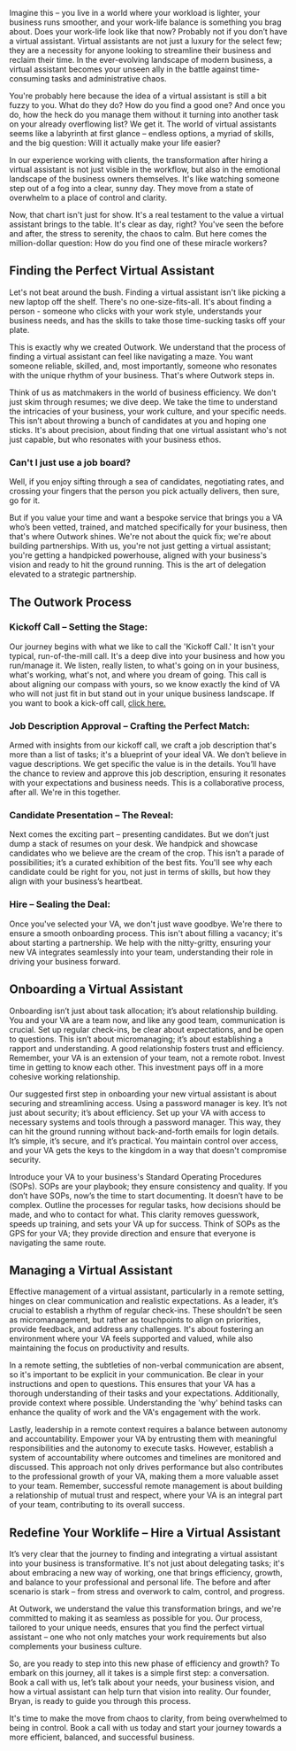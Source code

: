 <script setup>
import Button from '../js/Components/Button.vue';
import ArticleCTA from '../js/blocks/ArticleCTA.vue';
import BeforeAfterChart from '../js/blocks/BeforeAfterChart.vue';
</script>

Imagine this – you live in a world where your workload is lighter, your business runs smoother, and your work-life balance is something you brag about. Does your work-life look like that now? Probably not if you don’t have a virtual assistant. Virtual assistants are not just a luxury for the select few; they are a necessity for anyone looking to streamline their business and reclaim their time. In the ever-evolving landscape of modern business, a virtual assistant becomes your unseen ally in the battle against time-consuming tasks and administrative chaos.

You're probably here because the idea of a virtual assistant is still a bit fuzzy to you. What do they do? How do you find a good one? And once you do, how the heck do you manage them without it turning into another task on your already overflowing list? We get it. The world of virtual assistants seems like a labyrinth at first glance – endless options, a myriad of skills, and the big question: Will it actually make your life easier?

In our experience working with clients, the transformation after hiring a virtual assistant is not just visible in the workflow, but also in the emotional landscape of the business owners themselves. It's like watching someone step out of a fog into a clear, sunny day. They move from a state of overwhelm to a place of control and clarity.


<BeforeAfterChart />

Now, that chart isn't just for show. It's a real testament to the value a virtual assistant brings to the table. It's clear as day, right? You've seen the before and after, the stress to serenity, the chaos to calm. But here comes the million-dollar question: How do you find one of these miracle workers?



## Finding the Perfect Virtual Assistant

Let's not beat around the bush. Finding a virtual assistant isn't like picking a new laptop off the shelf. There's no one-size-fits-all. It's about finding a person - someone who clicks with your work style, understands your business needs, and has the skills to take those time-sucking tasks off your plate.

This is exactly why we created Outwork. We understand that the process of finding a virtual assistant can feel like navigating a maze. You want someone reliable, skilled, and, most importantly, someone who resonates with the unique rhythm of your business. That's where Outwork steps in.

Think of us as matchmakers in the world of business efficiency. We don't just skim through resumes; we dive deep. We take the time to understand the intricacies of your business, your work culture, and your specific needs. This isn’t about throwing a bunch of candidates at you and hoping one sticks. It's about precision, about finding that one virtual assistant who's not just capable, but who resonates with your business ethos.

<ArticleCTA/>

### Can't I just use a job board?

Well, if you enjoy sifting through a sea of candidates, negotiating rates, and crossing your fingers that the person you pick actually delivers, then sure, go for it. 

But if you value your time and want a bespoke service that brings you a VA who’s been vetted, trained, and matched specifically for your business, then that's where Outwork shines. We're not about the quick fix; we're about building partnerships. With us, you're not just getting a virtual assistant; you're getting a handpicked powerhouse, aligned with your business's vision and ready to hit the ground running. This is the art of delegation elevated to a strategic partnership.


## The Outwork Process
### Kickoff Call – Setting the Stage:

Our journey begins with what we like to call the 'Kickoff Call.' It isn't your typical, run-of-the-mill call. It's a deep dive into your business and how you run/manage it. We listen, really listen, to what's going on in your business, what's working, what's not, and where you dream of going. This call is about aligning our compass with yours, so we know exactly the kind of VA who will not just fit in but stand out in your unique business landscape. If you want to book a kick-off call, <span class="inline-link" >[click here.](https://outworkstaffing.com/start-hiring) </span>


### Job Description Approval – Crafting the Perfect Match: 
Armed with insights from our kickoff call, we craft a job description that's more than a list of tasks; it's a blueprint of your ideal VA. We don’t believe in vague descriptions. We get specific the value is in the details. You’ll have the chance to review and approve this job description, ensuring it resonates with your expectations and business needs. This is a collaborative process, after all. We're in this together.

### Candidate Presentation – The Reveal: 

Next comes the exciting part – presenting candidates. But we don’t just dump a stack of resumes on your desk. We handpick and showcase candidates who we believe are the cream of the crop. This isn’t a parade of possibilities; it’s a curated exhibition of the best fits. You'll see why each candidate could be right for you, not just in terms of skills, but how they align with your business’s heartbeat.

### Hire – Sealing the Deal:

Once you've selected your VA, we don't just wave goodbye. We're there to ensure a smooth onboarding process. This isn't about filling a vacancy; it's about starting a partnership. We help with the nitty-gritty, ensuring your new VA integrates seamlessly into your team, understanding their role in driving your business forward.

<ArticleCTA variant="B"/>

## Onboarding a Virtual Assistant

Onboarding isn’t just about task allocation; it’s about relationship building. You and your VA are a team now, and like any good team, communication is crucial. Set up regular check-ins, be clear about expectations, and be open to questions. This isn’t about micromanaging; it’s about establishing a rapport and understanding. A good relationship fosters trust and efficiency. Remember, your VA is an extension of your team, not a remote robot. Invest time in getting to know each other. This investment pays off in a more cohesive working relationship.

Our suggested first step in onboarding your new virtual assistant is about securing and streamlining access. Using a password manager is key. It’s not just about security; it’s about efficiency. Set up your VA with access to necessary systems and tools through a password manager. This way, they can hit the ground running without back-and-forth emails for login details. It’s simple, it’s secure, and it’s practical. You maintain control over access, and your VA gets the keys to the kingdom in a way that doesn't compromise security.

Introduce your VA to your business's Standard Operating Procedures (SOPs). SOPs are your playbook; they ensure consistency and quality. If you don’t have SOPs, now’s the time to start documenting. It doesn’t have to be complex. Outline the processes for regular tasks, how decisions should be made, and who to contact for what. This clarity removes guesswork, speeds up training, and sets your VA up for success. Think of SOPs as the GPS for your VA; they provide direction and ensure that everyone is navigating the same route.

## Managing a Virtual Assistant

Effective management of a virtual assistant, particularly in a remote setting, hinges on clear communication and realistic expectations. As a leader, it’s crucial to establish a rhythm of regular check-ins. These shouldn’t be seen as micromanagement, but rather as touchpoints to align on priorities, provide feedback, and address any challenges. It's about fostering an environment where your VA feels supported and valued, while also maintaining the focus on productivity and results.

In a remote setting, the subtleties of non-verbal communication are absent, so it's important to be explicit in your communication. Be clear in your instructions and open to questions. This ensures that your VA has a thorough understanding of their tasks and your expectations. Additionally, provide context where possible. Understanding the 'why' behind tasks can enhance the quality of work and the VA's engagement with the work.

Lastly, leadership in a remote context requires a balance between autonomy and accountability. Empower your VA by entrusting them with meaningful responsibilities and the autonomy to execute tasks. However, establish a system of accountability where outcomes and timelines are monitored and discussed. This approach not only drives performance but also contributes to the professional growth of your VA, making them a more valuable asset to your team. Remember, successful remote management is about building a relationship of mutual trust and respect, where your VA is an integral part of your team, contributing to its overall success.

## Redefine Your Worklife – Hire a Virtual Assistant

It’s very clear that the journey to finding and integrating a virtual assistant into your business is transformative. It's not just about delegating tasks; it's about embracing a new way of working, one that brings efficiency, growth, and balance to your professional and personal life. The before and after scenario is stark – from stress and overwork to calm, control, and progress.

At Outwork, we understand the value this transformation brings, and we're committed to making it as seamless as possible for you. Our process, tailored to your unique needs, ensures that you find the perfect virtual assistant – one who not only matches your work requirements but also complements your business culture.

So, are you ready to step into this new phase of efficiency and growth? To embark on this journey, all it takes is a simple first step: a conversation. Book a call with us, let’s talk about your needs, your business vision, and how a virtual assistant can help turn that vision into reality. Our founder, Bryan, is ready to guide you through this process. 

It's time to make the move from chaos to clarity, from being overwhelmed to being in control. Book a call with us today and start your journey towards a more efficient, balanced, and successful business.






<style scoped>
    .inline-link a{
        @apply font-bold transition;
        color: rgb(80 183 128 / var(--tw-bg-opacity)) !important;
    }

    .inline-link a:hover{
        text-decoration:underline !important; 
    }
</style>